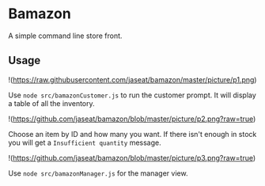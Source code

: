 # Bamazon
A simple command line store front.

## Usage
!(https://raw.githubusercontent.com/jaseat/bamazon/master/picture/p1.png)

Use `node src/bamazonCustomer.js` to run the customer prompt. It will display a table of all the inventory.

!(https://github.com/jaseat/bamazon/blob/master/picture/p2.png?raw=true)

Choose an item by ID and how many you want. If there isn't enough in stock you will get a `Insufficient quantity` message.

!(https://github.com/jaseat/bamazon/blob/master/picture/p3.png?raw=true)

Use `node src/bamazonManager.js` for the manager view.